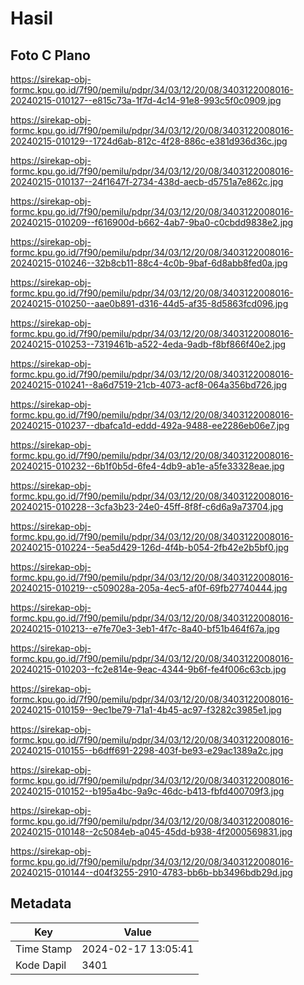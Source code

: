 # Hasil

## Foto C Plano

https://sirekap-obj-formc.kpu.go.id/7f90/pemilu/pdpr/34/03/12/20/08/3403122008016-20240215-010127--e815c73a-1f7d-4c14-91e8-993c5f0c0909.jpg

https://sirekap-obj-formc.kpu.go.id/7f90/pemilu/pdpr/34/03/12/20/08/3403122008016-20240215-010129--1724d6ab-812c-4f28-886c-e381d936d36c.jpg

https://sirekap-obj-formc.kpu.go.id/7f90/pemilu/pdpr/34/03/12/20/08/3403122008016-20240215-010137--24f1647f-2734-438d-aecb-d5751a7e862c.jpg

https://sirekap-obj-formc.kpu.go.id/7f90/pemilu/pdpr/34/03/12/20/08/3403122008016-20240215-010209--f616900d-b662-4ab7-9ba0-c0cbdd9838e2.jpg

https://sirekap-obj-formc.kpu.go.id/7f90/pemilu/pdpr/34/03/12/20/08/3403122008016-20240215-010246--32b8cb11-88c4-4c0b-9baf-6d8abb8fed0a.jpg

https://sirekap-obj-formc.kpu.go.id/7f90/pemilu/pdpr/34/03/12/20/08/3403122008016-20240215-010250--aae0b891-d316-44d5-af35-8d5863fcd096.jpg

https://sirekap-obj-formc.kpu.go.id/7f90/pemilu/pdpr/34/03/12/20/08/3403122008016-20240215-010253--7319461b-a522-4eda-9adb-f8bf866f40e2.jpg

https://sirekap-obj-formc.kpu.go.id/7f90/pemilu/pdpr/34/03/12/20/08/3403122008016-20240215-010241--8a6d7519-21cb-4073-acf8-064a356bd726.jpg

https://sirekap-obj-formc.kpu.go.id/7f90/pemilu/pdpr/34/03/12/20/08/3403122008016-20240215-010237--dbafca1d-eddd-492a-9488-ee2286eb06e7.jpg

https://sirekap-obj-formc.kpu.go.id/7f90/pemilu/pdpr/34/03/12/20/08/3403122008016-20240215-010232--6b1f0b5d-6fe4-4db9-ab1e-a5fe33328eae.jpg

https://sirekap-obj-formc.kpu.go.id/7f90/pemilu/pdpr/34/03/12/20/08/3403122008016-20240215-010228--3cfa3b23-24e0-45ff-8f8f-c6d6a9a73704.jpg

https://sirekap-obj-formc.kpu.go.id/7f90/pemilu/pdpr/34/03/12/20/08/3403122008016-20240215-010224--5ea5d429-126d-4f4b-b054-2fb42e2b5bf0.jpg

https://sirekap-obj-formc.kpu.go.id/7f90/pemilu/pdpr/34/03/12/20/08/3403122008016-20240215-010219--c509028a-205a-4ec5-af0f-69fb27740444.jpg

https://sirekap-obj-formc.kpu.go.id/7f90/pemilu/pdpr/34/03/12/20/08/3403122008016-20240215-010213--e7fe70e3-3eb1-4f7c-8a40-bf51b464f67a.jpg

https://sirekap-obj-formc.kpu.go.id/7f90/pemilu/pdpr/34/03/12/20/08/3403122008016-20240215-010203--fc2e814e-9eac-4344-9b6f-fe4f006c63cb.jpg

https://sirekap-obj-formc.kpu.go.id/7f90/pemilu/pdpr/34/03/12/20/08/3403122008016-20240215-010159--9ec1be79-71a1-4b45-ac97-f3282c3985e1.jpg

https://sirekap-obj-formc.kpu.go.id/7f90/pemilu/pdpr/34/03/12/20/08/3403122008016-20240215-010155--b6dff691-2298-403f-be93-e29ac1389a2c.jpg

https://sirekap-obj-formc.kpu.go.id/7f90/pemilu/pdpr/34/03/12/20/08/3403122008016-20240215-010152--b195a4bc-9a9c-46dc-b413-fbfd400709f3.jpg

https://sirekap-obj-formc.kpu.go.id/7f90/pemilu/pdpr/34/03/12/20/08/3403122008016-20240215-010148--2c5084eb-a045-45dd-b938-4f2000569831.jpg

https://sirekap-obj-formc.kpu.go.id/7f90/pemilu/pdpr/34/03/12/20/08/3403122008016-20240215-010144--d04f3255-2910-4783-bb6b-bb3496bdb29d.jpg


## Metadata

| Key        | Value               |
| ---------- | ------------------- |
| Time Stamp | 2024-02-17 13:05:41 |
| Kode Dapil | 3401                |



